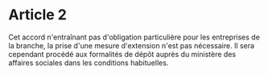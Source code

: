 # Article 2

Cet accord n'entraînant pas d'obligation particulière pour les entreprises de la branche, la prise d'une mesure d'extension n'est pas nécessaire. Il sera cependant procédé aux formalités de dépôt auprès du ministère des affaires sociales dans les conditions habituelles.

  
